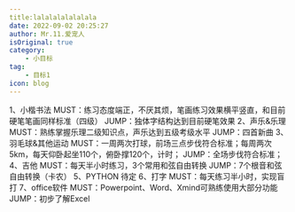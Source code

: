 ```yaml
---
title:lalalalalalalala
date: 2022-09-02 20:25:27
author: Mr.11.爱宠人
isOriginal: true
category:
    - 小目标
tag:
    - 目标1
icon: blog
---
```




1、小楷书法 
MUST：练习态度端正，不厌其烦，笔画练习效果横平竖直，和目前硬笔笔画同样标准（四级）
JUMP：独体字结构达到目前硬笔效果
2、声乐&乐理
MUST：熟练掌握乐理二级知识点，声乐达到五级考级水平
JUMP：四首新曲
3、羽毛球&其他运动
MUST：一周两次打球，前场三点步伐符合标准；每周两次5km，每天仰卧起坐110个，俯卧撑120个，计时；
JUMP：全场步伐符合标准；
4、吉他
MUST：每天半小时练习，3个常用和弦自由转换
JUMP：7个根音和弦自由转换（卡农）
5、PYTHON
待定
6、打字
MUST：每天练习半小时，实现盲打
7、office软件
MUST：Powerpoint、Word、Xmind可熟练使用大部分功能
JUMP：初步了解Excel